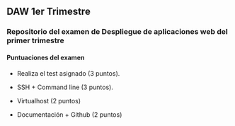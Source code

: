 ## DAW 1er Trimestre
### Repositorio del examen de Despliegue de aplicaciones web del primer trimestre
#### Puntuaciones del examen
* Realiza el test asignado (3 puntos).

* SSH + Command line (3 puntos).

* Virtualhost (2 puntos)

* Documentación + Github (2 puntos) 
